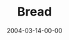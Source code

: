 ---
layout: message
category: message
series: "Symbols"
title: "Bread"
date: 2004-03-14-00-00
message_id: 180
audio: "http://s3.amazonaws.com/crossroads-media/media/legacy/mp3/Symbols_05_03-14-04_Bread.mp3"
audio-duration: "38:17"
flag: "N"
---